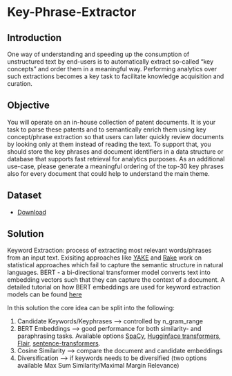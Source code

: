 # Key-Phrase-Extractor

## Introduction
One way of understanding and speeding up the consumption of unstructured text by end-users is to automatically extract
so-called “key concepts” and order them in a meaningful way. Performing analytics over such extractions becomes a key 
task to facilitate knowledge acquisition and curation.

## Objective
You will operate on an in-house collection of patent documents. It is your task to parse these patents and to semantically 
enrich them using key concept/phrase extraction so that users can later quickly review documents by looking only at them
instead of reading the text. To support that, you should store the key phrases and document identifiers in a 
data structure or database that supports fast retrieval for analytics purposes.  As an additional use-case, please 
generate a meaningful ordering of the top-30 key phrases also for every document that could help to understand the main theme.

## Dataset 
- [Download](https://databricksexternal.blob.core.windows.net/hiring/patents.zip?sp=r&st=2021-10-07T23:09:03Z&se=2021-10-31T08:09:03Z&spr=https&sv=2020-08-04&sr=b&sig=uR36HP3kCEDY9aPc0mvZFzLnblodA9adxQRTYTc6O6M%3D)


## Solution

Keyword Extraction: process of extracting most relevant words/phrases from an input text. 
Exisiting approaches like [YAKE](#https://github.com/LIAAD/yake) and [Rake](#https://github.com/aneesha/RAKE) work on 
statistical approaches which fail to capture the semantic structure in natural languages. 
BERT - a bi-directional transformer model converts text into embedding vectors such that they can capture the context of 
a document. A detailed tutorial on how BERT embeddings are used for keyword extraction models can be found [here](#https://towardsdatascience.com/keyword-extraction-with-bert-724efca412ea)


In this solution the core idea can be split into the following:

1. Candidate Keywords/Keyphrases --> controlled by n_gram_range
2. BERT Embeddings --> good performance for both similarity- and paraphrasing tasks. Available options [SpaCy](#https://spacy.io/), [Hugginface transformers](#https://github.com/huggingface/transformers),
[Flair](#https://github.com/flairNLP/), [sentence-transformers](#https://www.sbert.net/).
3. Cosine Similarity --> compare the document and candidate embeddings
4. Diversification --> if keywords needs to be diversified (two options available Max Sum Similarity/Maximal Margin Relevance)
